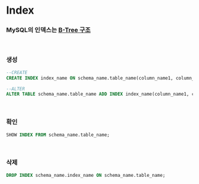 Index
===

### MySQL의 인덱스는 [B-Tree 구조](../../etc/btree/README.md)

<br>

### 생성
```sql
--CREATE
CREATE INDEX index_name ON schema_name.table_name(column_name1, column_name2, column_name3 ...);

--ALTER
ALTER TABLE schema_name.table_name ADD INDEX index_name(column_name1, column_name2, column_name3 ...);
```

<br>

### 확인
```sql
SHOW INDEX FROM schema_name.table_name;
```

<br>

### 삭제
```sql
DROP INDEX schema_name.index_name ON schema_name.table_name;
```

<br>

